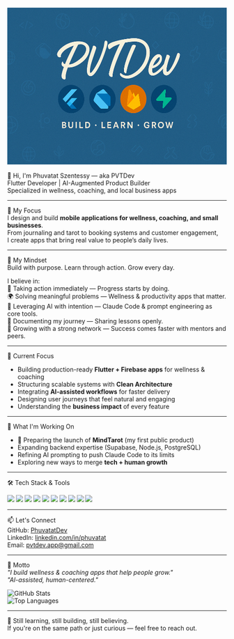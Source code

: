 <p align="center">
    <img src="https://github.com/PhuvatatDev/PhuvatatDev/raw/main/banier%20pvtdev%20(2).png" alt="PVTDev Banner" width="1050" height="360"/>
</p>


👋 Hi, I'm Phuvatat Szentessy — aka PVTDev  
Flutter Developer | AI-Augmented Product Builder  
Specialized in wellness, coaching, and local business apps  

---

🧘 My Focus  
I design and build **mobile applications for wellness, coaching, and small businesses**.  
From journaling and tarot to booking systems and customer engagement,  
I create apps that bring real value to people’s daily lives.  

---

🧠 My Mindset  
Build with purpose. Learn through action. Grow every day.  

I believe in:  
🚀 Taking action immediately — Progress starts by doing.  
🌍 Solving meaningful problems — Wellness & productivity apps that matter.  
🤖 Leveraging AI with intention — Claude Code & prompt engineering as core tools.  
📓 Documenting my journey — Sharing lessons openly.  
🤝 Growing with a strong network — Success comes faster with mentors and peers.  

---

🎯 Current Focus  
- Building production-ready **Flutter + Firebase apps** for wellness & coaching  
- Structuring scalable systems with **Clean Architecture**  
- Integrating **AI-assisted workflows** for faster delivery  
- Designing user journeys that feel natural and engaging  
- Understanding the **business impact** of every feature  

---

🌱 What I'm Working On  
- 🚀 Preparing the launch of **MindTarot** (my first public product)  
- Expanding backend expertise (Supabase, Node.js, PostgreSQL)  
- Refining AI prompting to push Claude Code to its limits  
- Exploring new ways to merge **tech + human growth**  

---

🛠️ Tech Stack & Tools  

<p align="left">
  <!-- Languages & Frameworks -->
  <img src="https://img.shields.io/badge/Dart-0175C2?style=for-the-badge&logo=dart&logoColor=white"/>
  <img src="https://img.shields.io/badge/Flutter-02569B?style=for-the-badge&logo=flutter&logoColor=white"/>
  <img src="https://img.shields.io/badge/TypeScript-3178C6?style=for-the-badge&logo=typescript&logoColor=white"/>
  
  <!-- Backend & Cloud -->
  <img src="https://img.shields.io/badge/Firebase-FFCA28?style=for-the-badge&logo=firebase&logoColor=black"/>
  <img src="https://img.shields.io/badge/Supabase-3ECF8E?style=for-the-badge&logo=supabase&logoColor=white"/>
  <img src="https://img.shields.io/badge/Node.js-339933?style=for-the-badge&logo=node.js&logoColor=white"/>
  <img src="https://img.shields.io/badge/PostgreSQL-4169E1?style=for-the-badge&logo=postgresql&logoColor=white"/>
  
  <!-- Tools -->
  <img src="https://img.shields.io/badge/GitHub-181717?style=for-the-badge&logo=github&logoColor=white"/>
  <img src="https://img.shields.io/badge/VS%20Code-007ACC?style=for-the-badge&logo=visualstudiocode&logoColor=white"/>
  <img src="https://img.shields.io/badge/Claude%20Code-FFD700?style=for-the-badge&logo=claude&logoColor=black"/>
</p>

---

📫 Let's Connect  
GitHub: [PhuvatatDev](https://github.com/PhuvatatDev)  
LinkedIn: [linkedin.com/in/phuvatat](https://linkedin.com/in/phuvatat)  
Email: pvtdev.app@gmail.com  

---

🚀 Motto  
*"I build wellness & coaching apps that help people grow."*  
*"AI-assisted, human-centered."*  


![GitHub Stats](https://github-readme-stats.vercel.app/api?username=PhuvatatDev&show_icons=true&theme=radical&hide_title=true)  
![Top Languages](https://github-readme-stats.vercel.app/api/top-langs/?username=PhuvatatDev&layout=compact&theme=radical)

---

🔧 Still learning, still building, still believing.  
If you're on the same path or just curious — feel free to reach out.



